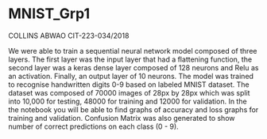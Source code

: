 # MNIST_Grp1
COLLINS ABWAO CIT-223-034/2018


We were able to train a sequential neural network model composed of three layers. The first layer was the input layer that had a flattening function, the second layer was a keras dense layer composed of 
128 neurons and Relu as an activation. Finally, an output layer of 10 neurons. The model was trained to recognise handwritten digits 0-9 based on labeled MNIST dataset. The dataset was composed of 70000 images of 28px by 28px
which was split into 10,000 for testing, 48000 for training and 12000 for validation. In the the notebook you will be able to find graphs of accuracy and loss graphs for training and validation.
Confusion Matrix was also generated to show number of correct predictions on each class (0 - 9).

